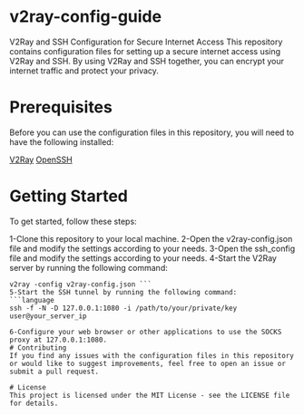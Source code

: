 # v2ray-config-guide
V2Ray and SSH Configuration for Secure Internet Access
This repository contains configuration files for setting up a secure internet access using V2Ray and SSH. By using V2Ray and SSH together, you can encrypt your internet traffic and protect your privacy.

# Prerequisites
Before you can use the configuration files in this repository, you will need to have the following installed:

[V2Ray](https://www.v2ray.com/)
[OpenSSH](https://www.openssh.com/)
# Getting Started
To get started, follow these steps:

1-Clone this repository to your local machine.
2-Open the v2ray-config.json file and modify the settings according to your needs.
3-Open the ssh_config file and modify the settings according to your needs.
4-Start the V2Ray server by running the following command:
```language
v2ray -config v2ray-config.json ```
5-Start the SSH tunnel by running the following command:
```language
ssh -f -N -D 127.0.0.1:1080 -i /path/to/your/private/key user@your_server_ip

6-Configure your web browser or other applications to use the SOCKS proxy at 127.0.0.1:1080.
# Contributing
If you find any issues with the configuration files in this repository or would like to suggest improvements, feel free to open an issue or submit a pull request.

# License
This project is licensed under the MIT License - see the LICENSE file for details.

